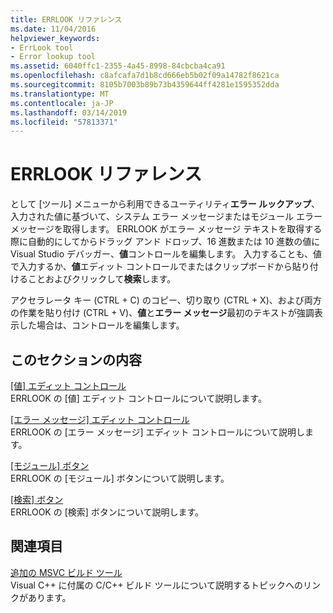 ```yaml
---
title: ERRLOOK リファレンス
ms.date: 11/04/2016
helpviewer_keywords:
- ErrLook tool
- Error lookup tool
ms.assetid: 6040ffc1-2355-4a45-8998-84cbcba4ca91
ms.openlocfilehash: c8afcafa7d1b8cd666eb5b02f09a14782f8621ca
ms.sourcegitcommit: 8105b7003b89b73b4359644ff4281e1595352dda
ms.translationtype: MT
ms.contentlocale: ja-JP
ms.lasthandoff: 03/14/2019
ms.locfileid: "57813371"
---
```

# <a name="errlook-reference"></a>ERRLOOK リファレンス

として [ツール] メニューから利用できるユーティリティ**エラー ルックアップ**、入力された値に基づいて、システム エラー メッセージまたはモジュール エラー メッセージを取得します。 ERRLOOK がエラー メッセージ テキストを取得する際に自動的にしてからドラッグ アンド ドロップ、16 進数または 10 進数の値に Visual Studio デバッガー、**値**コントロールを編集します。 入力することも、値で入力するか、**値**エディット コントロールでまたはクリップボードから貼り付けることおよびクリックして**検索**します。

アクセラレータ キー (CTRL + C) のコピー、切り取り (CTRL + X)、および両方の作業を貼り付け (CTRL + V)、**値**と**エラー メッセージ**最初のテキストが強調表示した場合は、コントロールを編集します。

## <a name="in-this-section"></a>このセクションの内容

[[値] エディット コントロール](value-edit-control.md)<br/>
ERRLOOK の [値] エディット コントロールについて説明します。

[[エラー メッセージ] エディット コントロール](error-message-edit-control.md)<br/>
ERRLOOK の [エラー メッセージ] エディット コントロールについて説明します。

[[モジュール] ボタン](modules-button.md)<br/>
ERRLOOK の [モジュール] ボタンについて説明します。

[[検索] ボタン](look-up-button.md)<br/>
ERRLOOK の [検索] ボタンについて説明します。

## <a name="related-sections"></a>関連項目

[追加の MSVC ビルド ツール](c-cpp-build-tools.md)<br/>
Visual C++ に付属の C/C++ ビルド ツールについて説明するトピックへのリンクがあります。
